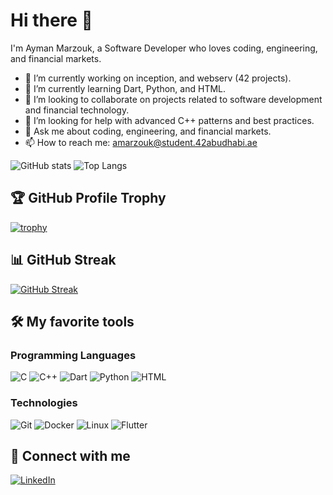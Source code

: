 # Hi there 👋

I'm Ayman Marzouk, a Software Developer who loves coding, engineering, and financial markets.

- 🔭 I’m currently working on inception, and webserv (42 projects).
- 🌱 I’m currently learning Dart, Python, and HTML.
- 👯 I’m looking to collaborate on projects related to software development and financial technology.
- 🤔 I’m looking for help with advanced C++ patterns and best practices.
- 💬 Ask me about coding, engineering, and financial markets.
- 📫 How to reach me: amarzouk@student.42abudhabi.ae

![GitHub stats](https://github-readme-stats.vercel.app/api?username=amarzouk140&show_icons=true&theme=radical)
![Top Langs](https://github-readme-stats.vercel.app/api/top-langs/?username=amarzouk140&layout=compact&theme=radical)

## 🏆 GitHub Profile Trophy

[![trophy](https://github-profile-trophy.vercel.app/?username=amarzouk140&theme=radical)](https://github.com/ryo-ma/github-profile-trophy)

## 📊 GitHub Streak

[![GitHub Streak](https://streak-stats.demolab.com/?user=amarzouk140&theme=radical)](https://git.io/streak-stats)

## 🛠️ My favorite tools

### Programming Languages

![C](https://img.shields.io/badge/C-A8B9CC?style=for-the-badge&logo=c&logoColor=white)
![C++](https://img.shields.io/badge/C++-00599C?style=for-the-badge&logo=cplusplus&logoColor=white)
![Dart](https://img.shields.io/badge/Dart-0175C2?style=for-the-badge&logo=dart&logoColor=white)
![Python](https://img.shields.io/badge/Python-3776AB?style=for-the-badge&logo=python&logoColor=white)
![HTML](https://img.shields.io/badge/HTML-E34F26?style=for-the-badge&logo=html5&logoColor=white)

### Technologies

![Git](https://img.shields.io/badge/Git-F05032?style=for-the-badge&logo=git&logoColor=white)
![Docker](https://img.shields.io/badge/Docker-0db7ed?style=for-the-badge&logo=docker&logoColor=white)
![Linux](https://img.shields.io/badge/Linux-FCC624?style=for-the-badge&logo=linux&logoColor=black)
![Flutter](https://img.shields.io/badge/Flutter-02569B?style=for-the-badge&logo=flutter&logoColor=white)

## 🔗 Connect with me

[![LinkedIn](https://img.shields.io/badge/-LinkedIn-blue?style=for-the-badge&logo=linkedin)](https://www.linkedin.com/in/amarzouk140/)
